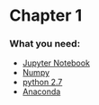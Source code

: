 # Chapter 1

### What you need:
 - [Jupyter Notebook](https://jupyter.org/)
 - [Numpy](https://numpy.org/)
 - [python 2.7](https://www.python.org/)
 - [Anaconda](https://www.anaconda.com/distribution/)